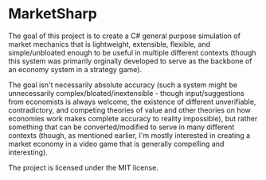 # MarketSharp

The goal of this project is to create a C# general purpose simulation of market mechanics that is lightweight, extensible, flexible, and simple/unbloated enough to be useful in multiple different contexts (though this system was primarily orginally developed to serve as the backbone of an economy system in a strategy game).

The goal isn't necessarily absolute accuracy (such a system might be unnecessarily complex/bloated/inextensible - though input/suggestions from economists is always welcome, the existence of different unverifiable, contradictory, and competing theories of value and other theories on how economies work makes complete accuracy to reality impossible), but rather something that can be converted/modified to serve in many different contexts (though, as mentioned earlier, I'm mostly interested in creating a market economy in a video game that is generally compelling and interesting).

The project is licensed under the MIT license.
